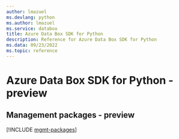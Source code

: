 ```yaml
---
author: lmazuel
ms.devlang: python
ms.author: lmazuel
ms.service: databox
title: Azure Data Box SDK for Python
description: Reference for Azure Data Box SDK for Python
ms.data: 09/23/2022
ms.topic: reference
---
```

# Azure Data Box SDK for Python - preview

## Management packages - preview
[!INCLUDE [mgmt-packages](data-box-mgmt-index.md)]